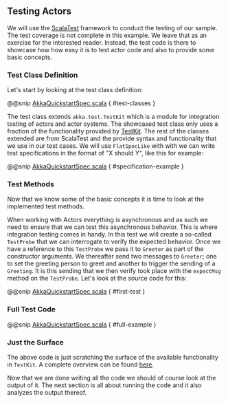 Testing Actors
--------------

We will use the [ScalaTest](http://www.scalatest.org/) framework to conduct the testing of our sample. The test coverage is not complete in this example. We leave that as an exercise for the interested reader. Instead, the test code is there to showcase how how easy it is to test actor code and also to provide some basic concepts.

### Test Class Definition

Let's start by looking at the test class definition:

@@snip [AkkaQuickstartSpec.scala]($g8srctest$/scala/com/lightbend/akka/sample/AkkaQuickstartSpec.scala) { #test-classes }

The test class extends `akka.test.TestKit` which is a module for integration testing of actors and actor systems. The showcased test class only uses a fraction of the functionality provided by [TestKit](http://doc.akka.io/docs/akka/2.5/scala/testing.html). The rest of the classes extended are from ScalaTest and the provide syntax and functionality that we use in our test cases. We will use `FlatSpecLike` with with we can write test specifications in the format of "X should Y", like this for example:

@@snip [AkkaQuickstartSpec.scala]($g8srctest$/scala/com/lightbend/akka/sample/AkkaQuickstartSpec.scala) { #specification-example }

### Test Methods

Now that we know some of the basic concepts it is time to look at the implemented test methods.

When working with Actors everything is asynchronous and as such we need to ensure that we can test this asynchronous behavior. This is where integration testing comes in handy. In this test we will create a so-called `TestProbe` that we can interrogate to verify the expected behavior. Once we have a reference to this `TestProbe` we pass it to `Greeter` as part of the constructor arguments. We thereafter send two messages to `Greeter`; one to set the greeting person to greet and another to trigger the sending of a `Greeting`. It is this sending that we then verify took place with the `expectMsg` method on the `TestProbe`. Let's look at the source code for this:

@@snip [AkkaQuickstartSpec.scala]($g8srctest$/scala/com/lightbend/akka/sample/AkkaQuickstartSpec.scala) { #first-test }

### Full Test Code

@@snip [AkkaQuickstartSpec.scala]($g8srctest$/scala/com/lightbend/akka/sample/AkkaQuickstartSpec.scala) { #full-example }

### Just the Surface

The above code is just scratching the surface of the available functionality in `TestKit`. A complete overview can be found [here](http://doc.akka.io/docs/akka/2.5/scala/testing.html).

Now that we are done writing all the code we should of course look at the output of it. The next section is all about running the code and it also analyzes the output thereof.
